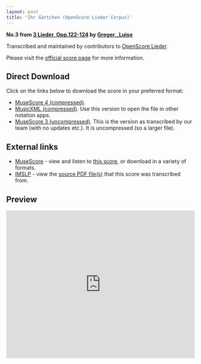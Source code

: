 ```yaml
---
layout: post
title: 'Ihr Gärtchen (OpenScore Lieder Corpus)'
---
```


__No.3 from [3 Lieder, Opp.122-124](https://fourscoreandmore.org/openscore/lieder/Greger,_Luise/3_Lieder,_Opp.122-124/) by [Greger,_Luise](https://fourscoreandmore.org/openscore/lieder/Greger,_Luise)__

Transcribed and maintained by contributors to [OpenScore Lieder].

Please visit the [official score page] for more information.

[official score page]: https://musescore.com/openscore-lieder-corpus/scores/6174661
[OpenScore Lieder]: https://musescore.com/openscore-lieder-corpus

## Direct Download

Click on the links below to download the score in your preferred format:
- [MuseScore 4 (compressed)](https://fourscoreandmore.org/openscore/lieder/Greger,_Luise/3_Lieder,_Opp.122-124/3_Ihr_G%C3%A4rtchen.mscz).
- [MusicXML (compressed)](https://fourscoreandmore.org/openscore/lieder/Greger,_Luise/3_Lieder,_Opp.122-124/3_Ihr_G%C3%A4rtchen.mxl). Use this version to open the file in other notation apps.
- [MuseScore 3 (uncompressed)](https://raw.githubusercontent.com/OpenScore/Lieder/refs/heads/main/scores/Greger,_Luise/3_Lieder,_Opp.122-124/3_Ihr_G%C3%A4rtchen/lc6174661.mscx). This is the version as transcribed by our team (with no updates etc.). It is uncompressed (so a larger file).

## External links

- [MuseScore] - view and listen to [this score][MuseScore], or download in a variety of formats.
- [IMSLP] - view the [source PDF file(s)][IMSLP] that this score was transcribed from.

[MuseScore]: https://musescore.com/score/6174661
[IMSLP]: https://imslp.org/wiki/Special:ReverseLookup/625109

## Preview

<iframe width="100%" height="394" src="https://musescore.com/openscore-lieder-corpus/scores/6174661/embed" frameborder="0" allowfullscreen allow="autoplay; fullscreen"></iframe>
